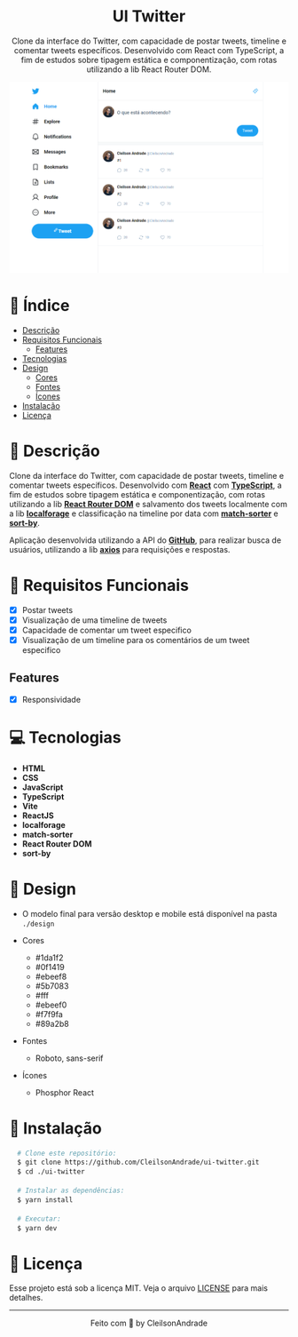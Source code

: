 <div align="center">
  <h1>UI Twitter</h1>
  <p>Clone da interface do Twitter, com capacidade de postar tweets, timeline e comentar tweets específicos. Desenvolvido com React com TypeScript, a fim de estudos sobre tipagem estática e componentização, com rotas utilizando a lib React Router DOM.</p>
  <img src="./design/desktop.png" alt="Logo" width="800">
</div>

# 📒 Índice
* [Descrição](#descrição)
* [Requisitos Funcionais](#requisitos)
  * [Features](#features)
* [Tecnologias](#tecnologias)
* [Design](#design)
  * [Cores](#cores)
  * [Fontes](#fontes)
  * [Ícones](#ícones)
* [Instalação](#instalação)
* [Licença](#licença)

# 📃 <span id="descrição">Descrição</span>
Clone da interface do Twitter, com capacidade de postar tweets, timeline e comentar tweets específicos. Desenvolvido com [**React**](https://react.dev/) com [**TypeScript**](https://www.typescriptlang.org/), a fim de estudos sobre tipagem estática e componentização, com rotas utilizando a lib [**React Router DOM**](https://reactrouter.com/en/main) e salvamento dos tweets localmente com a lib [**localforage**](https://github.com/localForage/localForage) e classificação na timeline por data com [**match-sorter**](https://github.com/kentcdodds/match-sorter) e [**sort-by**](https://github.com/kvnneff/sort-by).

Aplicação desenvolvida utilizando a API do [**GitHub**](https://docs.github.com/pt/rest/guides/getting-started-with-the-rest-api), para realizar busca de usuários, utilizando a lib [**axios**](https://github.com/axios/axios) para requisições e respostas.

# 📌 <span id="requisitos">Requisitos Funcionais</span>
- [x] Postar tweets<br>
- [x] Visualização de uma timeline de tweets<br>
- [x] Capacidade de comentar um tweet especifico<br>
- [x] Visualização de um timeline para os comentários de um tweet especifico<br>

## Features
- [x] Responsividade<br>

# 💻 <span id="tecnologias">Tecnologias</span>
- **HTML**
- **CSS**
- **JavaScript**
- **TypeScript**
- **Vite**
- **ReactJS**
- **localforage**
- **match-sorter**
- **React Router DOM**
- **sort-by**

# 🎨 <span id="design">Design</span>
- O modelo final para versão desktop e mobile está disponível na pasta `./design`

- <span id="cores">Cores<br></span>
  * #1da1f2<br>
  * #0f1419<br>
  * #ebeef8<br>
  * #5b7083<br>
  * #fff<br>
  * #ebeef0<br>
  * #f7f9fa<br>
  * #89a2b8<br>

- <span id="fontes">Fontes<br></span>
  * Roboto, sans-serif

- <span id="ícones">Ícones<br></span>
  * Phosphor React

# 🚀 <span id="instalação">Instalação</span>
```bash
  # Clone este repositório:
  $ git clone https://github.com/CleilsonAndrade/ui-twitter.git
  $ cd ./ui-twitter

  # Instalar as dependências:
  $ yarn install

  # Executar:
  $ yarn dev
```

# 📝 <span id="licença">Licença</span>
Esse projeto está sob a licença MIT. Veja o arquivo [LICENSE](LICENSE) para mais detalhes.

---

<p align="center">
  Feito com 💜 by CleilsonAndrade
</p>